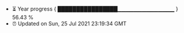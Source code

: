 - ⏳ Year progress { ████████████████▁▁▁▁▁▁▁▁▁▁▁▁▁▁ } 56.43 %
- ⏰ Updated on Sun, 25 Jul 2021 23:19:34 GMT

